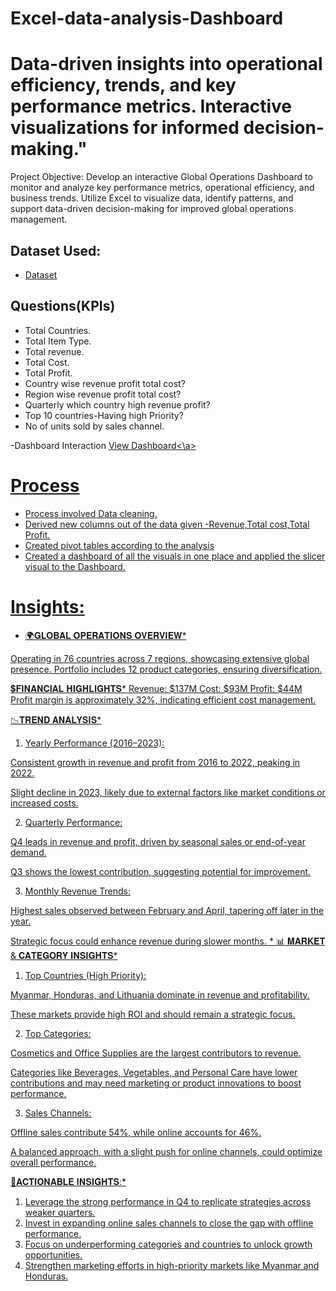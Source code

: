 # Excel-data-analysis-Dashboard
# Data-driven insights into operational efficiency, trends, and key performance metrics. Interactive visualizations for informed decision-making."

Project Objective:
Develop an interactive Global Operations Dashboard to monitor and analyze key performance metrics, operational efficiency, and business trends. Utilize Excel to visualize data, identify patterns, and support data-driven decision-making for improved global operations management.

## Dataset Used:
- <a href ="https://github.com/sowmyanalam/Excel-data-analysis-Dashboard/blob/main/Sales_18th%20Mar%202025.xlsx">Dataset</a>
## Questions(KPIs)
- Total Countries.
- Total Item Type.
- Total revenue.
- Total Cost.
- Total Profit.
- Country wise revenue profit total cost?
- Region wise revenue profit total cost?
- Quarterly which country high revenue profit?
- Top 10 countries-Having high Priority?
- No of units sold by sales channel.

-Dashboard Interaction <a href="https://github.com/sowmyanalam/Excel-data-analysis-Dashboard/blob/main/global%20operations%20updated.jpg">View Dashboard<\a>
# Process

- Process involved Data cleaning.
- Derived new columns out of the data given -Revenue,Total cost,Total Profit.
- Created pivot tables according to the analysis
- Created a dashboard of all the visuals in one place and applied the slicer visual to the Dashboard.

 # Insights:
 
 * 🌍𝐆𝐋𝐎𝐁𝐀𝐋 𝐎𝐏𝐄𝐑𝐀𝐓𝐈𝐎𝐍𝐒 𝐎𝐕𝐄𝐑𝐕𝐈𝐄𝐖* 
 
 Operating in 76 countries across 7 regions, showcasing extensive global presence.
 Portfolio includes 12 product categories, ensuring diversification.

💲𝐅𝐈𝐍𝐀𝐍𝐂𝐈𝐀𝐋 𝐇𝐈𝐆𝐇𝐋𝐈𝐆𝐇𝐓𝐒* 
 Revenue: $137M
 Cost: $93M
 Profit: $44M
 Profit margin is approximately 32%, indicating efficient cost management.
 
 📉𝐓𝐑𝐄𝐍𝐃 𝐀𝐍𝐀𝐋𝐘𝐒𝐈𝐒* 
 
 1. Yearly Performance (2016–2023):
 
 Consistent growth in revenue and profit from 2016 to 2022, peaking in 2022.
 
 Slight decline in 2023, likely due to external factors like market conditions or increased costs.
 
 2. Quarterly Performance:
 
 Q4 leads in revenue and profit, driven by seasonal sales or end-of-year demand.
 
 Q3 shows the lowest contribution, suggesting potential for improvement.
 
 3. Monthly Revenue Trends:
 
 Highest sales observed between February and April, tapering off later in the year.
 
 Strategic focus could enhance revenue during slower months.
 *
 📊 𝐌𝐀𝐑𝐊𝐄𝐓 & 𝐂𝐀𝐓𝐄𝐆𝐎𝐑𝐘 𝐈𝐍𝐒𝐈𝐆𝐇𝐓𝐒* 
 
 1. Top Countries (High Priority):
 
 Myanmar, Honduras, and Lithuania dominate in revenue and profitability.
 
 These markets provide high ROI and should remain a strategic focus.
 
 2. Top Categories:
 
 Cosmetics and Office Supplies are the largest contributors to revenue.
 
 Categories like Beverages, Vegetables, and Personal Care have lower contributions and may need marketing or product innovations to boost performance.
 
 3. Sales Channels:
 
 Offline sales contribute 54%, while online accounts for 46%.
 
 A balanced approach, with a slight push for online channels, could optimize overall performance.
 
 📌𝐀𝐂𝐓𝐈𝐎𝐍𝐀𝐁𝐋𝐄 𝐈𝐍𝐒𝐈𝐆𝐇𝐓𝐒:* 
 
 1. Leverage the strong performance in Q4 to replicate strategies across weaker quarters.
 2. Invest in expanding online sales channels to close the gap with offline performance.
 3. Focus on underperforming categories and countries to unlock growth opportunities.
 4. Strengthen marketing efforts in high-priority markets like Myanmar and Honduras.




